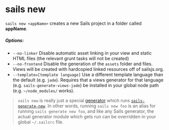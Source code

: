 # sails new

`sails new <appName>` creates a new Sails project in a folder called **appName**.

##### Options:

  * `--no-linker` Disable automatic asset linking in your view and static HTML files (the relevant grunt tasks will not be created)
  * `--no-frontend` Disable the generation of the `assets` folder and files. Views will be created with hardcopied linked resources  off of sailsjs.org.
  * `--template=[template language]` Use a different template language than the default (e.g. `jade`).  Requires that a views generator for that language (e.g. `sails-generate-views-jade`) be installed in your global node path (e.g. `~/node_modules/` works).

> `sails new` is really just a special [generator](http://sailsjs.org/documentation/concepts/extending-sails/Generators) which runs [`sails-generate-new`](http://github.com/balderdashy/sails-generate-new).  In other words, running `sails new foo` is an alias for running `sails generate new foo`, and like any Sails generator, the actual generator module which gets run can be overridden in your global `~/.sailsrc` file.


<docmeta name="uniqueID" value="sailsnew912235">
<docmeta name="displayName" value="sails new">

